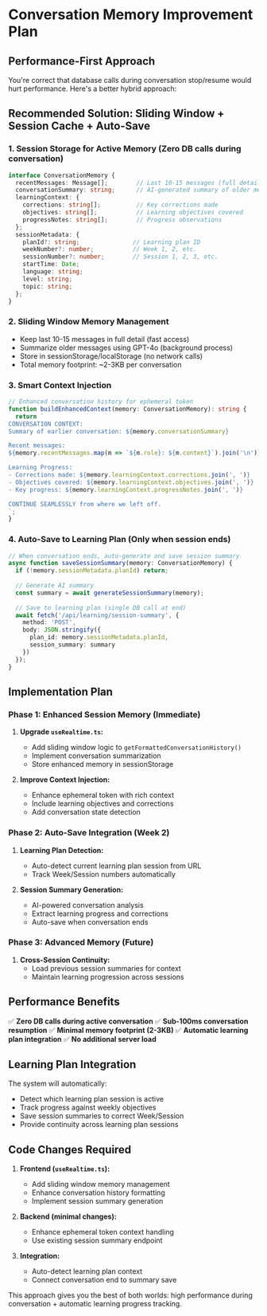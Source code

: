 # Conversation Memory Improvement Plan

## Performance-First Approach

You're correct that database calls during conversation stop/resume would hurt performance. Here's a better hybrid approach:

## Recommended Solution: Sliding Window + Session Cache + Auto-Save

### 1. **Session Storage for Active Memory** (Zero DB calls during conversation)
```typescript
interface ConversationMemory {
  recentMessages: Message[];        // Last 10-15 messages (full detail)
  conversationSummary: string;      // AI-generated summary of older messages
  learningContext: {
    corrections: string[];          // Key corrections made
    objectives: string[];           // Learning objectives covered
    progressNotes: string[];        // Progress observations
  };
  sessionMetadata: {
    planId?: string;               // Learning plan ID
    weekNumber?: number;           // Week 1, 2, etc.
    sessionNumber?: number;        // Session 1, 2, 3, etc.
    startTime: Date;
    language: string;
    level: string;
    topic: string;
  };
}
```

### 2. **Sliding Window Memory Management**
- Keep last 10-15 messages in full detail (fast access)
- Summarize older messages using GPT-4o (background process)
- Store in sessionStorage/localStorage (no network calls)
- Total memory footprint: ~2-3KB per conversation

### 3. **Smart Context Injection**
```typescript
// Enhanced conversation history for ephemeral token
function buildEnhancedContext(memory: ConversationMemory): string {
  return `
CONVERSATION CONTEXT:
Summary of earlier conversation: ${memory.conversationSummary}

Recent messages:
${memory.recentMessages.map(m => `${m.role}: ${m.content}`).join('\n')}

Learning Progress:
- Corrections made: ${memory.learningContext.corrections.join(', ')}
- Objectives covered: ${memory.learningContext.objectives.join(', ')}
- Key progress: ${memory.learningContext.progressNotes.join(', ')}

CONTINUE SEAMLESSLY from where we left off.
`;
}
```

### 4. **Auto-Save to Learning Plan** (Only when session ends)
```typescript
// When conversation ends, auto-generate and save session summary
async function saveSessionSummary(memory: ConversationMemory) {
  if (!memory.sessionMetadata.planId) return;
  
  // Generate AI summary
  const summary = await generateSessionSummary(memory);
  
  // Save to learning plan (single DB call at end)
  await fetch('/api/learning/session-summary', {
    method: 'POST',
    body: JSON.stringify({
      plan_id: memory.sessionMetadata.planId,
      session_summary: summary
    })
  });
}
```

## Implementation Plan

### Phase 1: Enhanced Session Memory (Immediate)
1. **Upgrade `useRealtime.ts`:**
   - Add sliding window logic to `getFormattedConversationHistory()`
   - Implement conversation summarization
   - Store enhanced memory in sessionStorage

2. **Improve Context Injection:**
   - Enhance ephemeral token with rich context
   - Include learning objectives and corrections
   - Add conversation state detection

### Phase 2: Auto-Save Integration (Week 2)
1. **Learning Plan Detection:**
   - Auto-detect current learning plan session from URL
   - Track Week/Session numbers automatically

2. **Session Summary Generation:**
   - AI-powered conversation analysis
   - Extract learning progress and corrections
   - Auto-save when conversation ends

### Phase 3: Advanced Memory (Future)
1. **Cross-Session Continuity:**
   - Load previous session summaries for context
   - Maintain learning progression across sessions

## Performance Benefits

✅ **Zero DB calls during active conversation**
✅ **Sub-100ms conversation resumption**
✅ **Minimal memory footprint (2-3KB)**
✅ **Automatic learning plan integration**
✅ **No additional server load**

## Learning Plan Integration

The system will automatically:
- Detect which learning plan session is active
- Track progress against weekly objectives
- Save session summaries to correct Week/Session
- Provide continuity across learning plan sessions

## Code Changes Required

1. **Frontend (`useRealtime.ts`):**
   - Add sliding window memory management
   - Enhance conversation history formatting
   - Implement session summary generation

2. **Backend (minimal changes):**
   - Enhance ephemeral token context handling
   - Use existing session summary endpoint

3. **Integration:**
   - Auto-detect learning plan context
   - Connect conversation end to summary save

This approach gives you the best of both worlds: high performance during conversation + automatic learning progress tracking.
